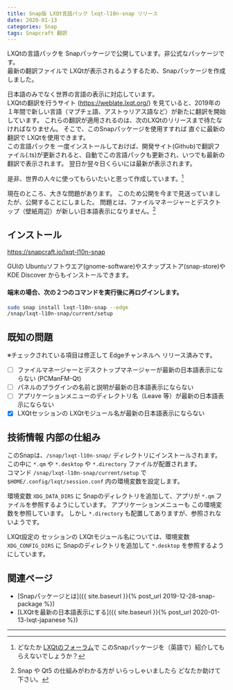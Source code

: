 ```yaml
---
title: Snap版 LXQt言語パック lxqt-l10n-snap リリース
date: 2020-01-13
categories: Snap
tags: Snapcraft 翻訳
---
```

LXQtの言語パックを Snapパッケージで公開しています。非公式なパッケージです。  
最新の翻訳ファイルで LXQtが表示されるようするため、Snapパッケージを作成しました。

日本語のみでなく世界の言語の表示に対応しています。  
LXQtの翻訳を行うサイト (<https://weblate.lxqt.org/>) を見ていると、2019年の１年間で新しい言語（マプチェ語、アストゥリアス語など）が新たに翻訳を開始しています。
これらの翻訳が適用されるのは、次のLXQtのリリースまで待たなければなりません。
そこで、このSnapパッケージを使用すすれば 直ぐに最新の翻訳で LXQtを使用できます。  
この言語パックを 一度インストールしておけば、開発サイト(Github)で翻訳ファイル(.ts)が更新されると、自動でこの言語パックも更新され、いつでも最新の翻訳で表示されます。
翌日か翌々日くらいには最新が表示されます。

是非、世界の人々に使ってもらいたいと思って作成しています。[^fo] 

[^fo]: どなたか [LXQtのフォーラム](https://forum.lxqt.org/)で このSnapパッケージを（英語で）紹介してもらえないでしょうか？

現在のところ、大きな問題があります。
このため公開を今まで見送っていましたが、公開することにしました。
問題とは、ファイルマネージャーとデスクトップ（壁紙周辺）が新しい日本語表示になりません。[^fm]

[^fm]: Snap や Qt5 の仕組みがわかる方が いらっしゃいましたら どなたか助けて下さい。

## インストール

<https://snapcraft.io/lxqt-l10n-snap>

GUIの Ubuntuソフトウエア(gnome-software)やスナップストア(snap-store)や KDE Discover からもインストールできます。

#### 端末の場合、次の２つのコマンドを実行後に再ログインします。  

```bash
sudo snap install lxqt-l10n-snap --edge 
/snap/lxqt-l10n-snap/current/setup
```

## 既知の問題

※チェックされている項目は修正して Edgeチャンネルへ リリース済みです。

- [ ] ファイルマネージャーとデスクトップマネージャーが最新の日本語表示にならない (PCManFM-Qt)
- [ ] パネルのプラグインの名前と説明が最新の日本語表示にならない
- [ ] アプリケーションメニューのディレクトリ名（Leave 等）が最新の日本語表示にならない
- [x] LXQtセッションの LXQtモジュール名が最新の日本語表示にならない

## 技術情報 内部の仕組み

このSnapは、`/snap/lxqt-l10n-snap/` ディレクトリにインストールされます。
この中に `*.qm` や `*.desktop` や `*.directory` ファイルが配置されます。  
コマンド `/snap/lxqt-l10n-snap/current/setup` で `$HOME/.config/lxqt/session.conf` 内の環境変数を設定します。

環境変数 `XDG_DATA_DIRS` に Snapのディレクトリを追加して、アプリが `*.qm` ファイルを参照するようにしています。
アプリケーションメニューも この環境変数を参照しています。
しかし `*.directory` も配置してありますが、参照されないようです。

LXQt設定の セッションの LXQtモジュール名については、環境変数 `XDG_CONFIG_DIRS` に Snapのディレクトリを追加して `*.desktop` を参照するようにしています。

## 関連ページ

- [Snapパッケージとは]({{ site.baseurl }}{% post_url 2019-12-28-snap-package %})
- [LXQtを最新の日本語表示にする]({{ site.baseurl }}{% post_url 2020-01-13-lxqt-japanese %})

***
